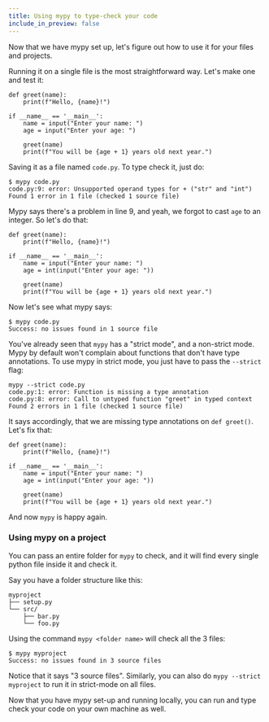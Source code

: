 ```yaml
---
title: Using mypy to type-check your code
include_in_preview: false
---
```


Now that we have mypy set up, let's figure out how to use it for your files and
projects.

Running it on a single file is the most straightforward way. Let's make one and
test it:

```{.mypy .example}
def greet(name):
    print(f"Hello, {name}!")

if __name__ == '__main__':
    name = input("Enter your name: ")
    age = input("Enter your age: ")

    greet(name)
    print(f"You will be {age + 1} years old next year.")
```

Saving it as a file named `code.py`. To type check it, just do:

```console
$ mypy code.py
code.py:9: error: Unsupported operand types for + ("str" and "int")
Found 1 error in 1 file (checked 1 source file)
```

Mypy says there's a problem in line 9, and yeah, we forgot to cast `age` to an
integer. So let's do that:

```{.mypy .example}
def greet(name):
    print(f"Hello, {name}!")

if __name__ == '__main__':
    name = input("Enter your name: ")
    age = int(input("Enter your age: "))

    greet(name)
    print(f"You will be {age + 1} years old next year.")
```

Now let's see what mypy says:

```console
$ mypy code.py
Success: no issues found in 1 source file
```

You've already seen that `mypy` has a "strict mode", and a non-strict mode. Mypy
by default won't complain about functions that don't have type annotations. To
use mypy in strict mode, you just have to pass the `--strict` flag:

```console
mypy --strict code.py
code.py:1: error: Function is missing a type annotation
code.py:8: error: Call to untyped function "greet" in typed context
Found 2 errors in 1 file (checked 1 source file)
```

It says accordingly, that we are missing type annotations on `def greet()`.
Let's fix that:

```{.mypy .example}
def greet(name):
    print(f"Hello, {name}!")

if __name__ == '__main__':
    name = input("Enter your name: ")
    age = int(input("Enter your age: "))

    greet(name)
    print(f"You will be {age + 1} years old next year.")
```

And now `mypy` is happy again.

### Using mypy on a project

You can pass an entire folder for `mypy` to check, and it will find every single
python file inside it and check it.

Say you have a folder structure like this:

```console
myproject
├── setup.py
└── src/
    ├── bar.py
    └── foo.py
```

Using the command `mypy <folder name>` will check all the 3 files:

```console
$ mypy myproject
Success: no issues found in 3 source files
```

Notice that it says "3 source files". Similarly, you can also do
`mypy --strict myproject` to run it in strict-mode on all files.

Now that you have mypy set-up and running locally, you can run and type check
your code on your own machine as well.
